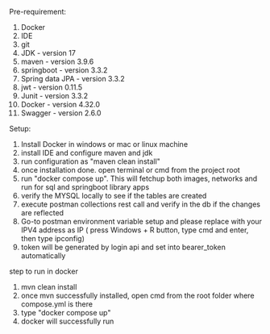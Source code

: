 Pre-requirement:

1. Docker
2. IDE
3. git
4. JDK - version 17
5. maven - version 3.9.6
6. springboot - version  3.3.2
7. Spring data JPA - version  3.3.2
8. jwt - version  0.11.5
9. Junit - version 3.3.2
10. Docker - version 4.32.0
11. Swagger - version 2.6.0

Setup:

1. Install Docker in windows or mac or linux machine
2. install IDE and configure maven and jdk
3. run configuration as "maven clean install"
4. once installation done. open terminal or cmd from the project root
5. run "docker compose up". This will fetchup both images, networks and run for sql and springboot library apps
6. verify the MYSQL locally to see if the tables are created
7. execute postman collections rest call and verify in the db if the changes are reflected
8. Go-to postman environment variable setup and please replace with your IPV4 address as IP ( press Windows + R button, type cmd and enter, then type ipconfig)
9. token will be generated by login api and set into bearer_token automatically

step to run in docker

1) mvn clean install
2) once mvn successfully installed, open cmd from the root folder where compose.yml is there
3) type "docker compose up"
4) docker will successfully run
